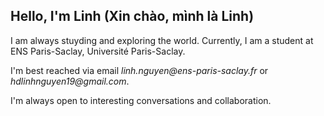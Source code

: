 ## Hello, I'm Linh (Xin chào, mình là Linh)

I am always stuyding and exploring the world. Currently, I am a student at ENS Paris-Saclay, Université Paris-Saclay.

I'm best reached via email _linh.nguyen@ens-paris-saclay.fr_ or _hdlinhnguyen19@gmail.com_.

I'm always open to interesting conversations and collaboration.



